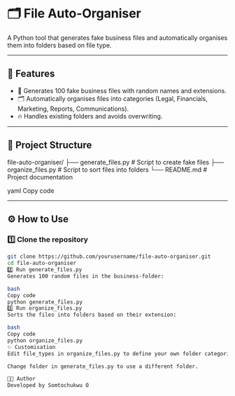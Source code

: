 # 🗂️ File Auto-Organiser

A Python tool that generates fake business files and automatically organises them into folders based on file type.

---

## 🚀 Features
- 📄 Generates 100 fake business files with random names and extensions.
- 🗂 Automatically organises files into categories (Legal, Financials, Marketing, Reports, Communications).
- 🔥 Handles existing folders and avoids overwriting.

---

## 📂 Project Structure
file-auto-organiser/
├── generate_files.py # Script to create fake files
├── organize_files.py # Script to sort files into folders
└── README.md # Project documentation

yaml
Copy code

---

## ⚙️ How to Use

### 1️⃣ Clone the repository
```bash
git clone https://github.com/yourusername/file-auto-organiser.git
cd file-auto-organiser
2️⃣ Run generate_files.py
Generates 100 random files in the business-folder:

bash
Copy code
python generate_files.py
3️⃣ Run organize_files.py
Sorts the files into folders based on their extension:

bash
Copy code
python organize_files.py
✨ Customisation
Edit file_types in organize_files.py to define your own folder categories.

Change folder in generate_files.py to use a different folder.

👨‍💻 Author
Developed by Somtochukwu O
